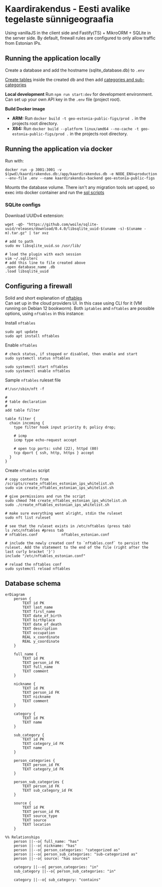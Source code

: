 # Kaardirakendus - Eesti avalike tegelaste sünnigeograafia

Using vanillaJS in the client side and Fastify(TS) + MikroORM + SQLite in the server side. By default, firewall rules are configured to only allow traffic from Estonian IPs.

## Running the application locally
Create a database and add the hostname (sqlite_database.db) to `.env`

[Create tables](./src/assets/sql/create_tables.sql) inside the created db and then add [categories and sub-categories](./src/assets/sql/categories_and_sub-categories.sql)

**Local development**
Run `npm run start:dev` for development environment. Can set up your own API key in the `.env` file (project root).

**Build Docker image**
- **ARM:** Run `docker build -t geo-estonia-public-figs/prod .` in the projects root directory.
- **X64:** Run `docker build --platform linux/amd64 --no-cache -t geo-estonia-public-figs/prod .` in the projects root directory.

## Running the application via docker
Run with:
```shell
docker run -p 3001:3001 -v $(pwd)/kaardirakendus.db:/app/kaardirakendus.db -e NODE_ENV=production --env-file .env --name kaardirakendus-backend geo-estonia-public-figs
```

Mounts the database volume. There isn't any migration tools set upped, so exec into docker container and run the [sql scripts](./src/assets/sql/)

### SQLite configs

[//]: # (TODO automate the sqlite database stuff)

Download UUIDv4 extension:
```shell
wget -qO- "https://github.com/woile/sqlite-uuid/releases/download/0.4.0/libsqlite_uuid-$(uname -s)-$(uname -m).tar.gz" | tar xvz

# add to path
sudo mv libsqlite_uuid.so /usr/lib/

# load the plugin with each session
vim ~/.sqliterc
# add this line to file created above
.open database_name .db
.load libsqlite_uuid 
```

## Configuring a firewall
Solid and short explanation of [nftables](https://www.youtube.com/watch?v=83_M2NRgUtg) <br>
Can set up in the cloud providers UI. In this case using CLI for it (VM running on Debian 12 bookworm). Both `iptables` and `nftables` are possible options, using `nftables` in this instance:

Install `nftables`
```shell
sudo apt update
sudo apt install nftables
```

Enable `nftables`
```shell
# check status, if stopped or disabled, then enable and start
sudo systemctl status nftables

sudo systemctl start nftables
sudo systemctl enable nftables
```

Sample `nftables` ruleset file
```shell
#!/usr/sbin/nft -f

#
# table declaration
#
add table filter

table filter {
  chain incoming {
    type filter hook input priority 0; policy drop;
    
    # icmp
    icmp type echo-request accept
    
    # open tcp ports: sshd (22), httpd (80)
    tcp dport { ssh, http, https } accept
  }
}
```

Create `nftables` script
```shell
# copy contents from /scripts/create_nftables_estonian_ips_whitelist.sh
sudo vim create_nftables_estonian_ips_whitelist.sh

# give permissions and run the script
sudo chmod 744 create_nftables_estonian_ips_whitelist.sh
sudo ./create_nftables_estonian_ips_whitelist.sh

# make sure everything went alright, stdin the ruleset
sudo nft list ruleset

# see that the ruleset exists in /etc/nftables (press tab)
ls /etc/nftables #press tab
# nftables.conf           nftables_estonian.conf

# include the newly created conf to `nftables.conf` to persist the ruleset. Add the statement to the end of the file (right after the last curly bracket '}')
include "/etc/nftables_estonian.conf"

# reload the nftables conf
sudo systemctl reload nftables
```

## Database schema
```mermaid
erDiagram
    person {
        TEXT id PK
        TEXT last_name
        TEXT first_name
        TEXT date_of_birth
        TEXT birthplace
        TEXT date_of_death
        TEXT description
        TEXT occupation
        REAL x_coordinate
        REAL y_coordinate
    }

    full_name {
        TEXT id PK
        TEXT person_id FK
        TEXT full_name
        TEXT comment
    }

    nickname {
        TEXT id PK
        TEXT person_id FK
        TEXT nickname
        TEXT comment
    }

    category {
        TEXT id PK
        TEXT name
    }

    sub_category {
        TEXT id PK
        TEXT category_id FK
        TEXT name
    }

    person_categories {
        TEXT person_id FK
        TEXT category_id FK
    }

    person_sub_categories {
        TEXT person_id FK
        TEXT sub_category_id FK
    }

    source {
        TEXT id PK
        TEXT person_id FK
        TEXT source_type
        TEXT source
        TEXT location
    }

%% Relationships
    person ||--o{ full_name: "has"
    person ||--o{ nickname: "has"
    person ||--o{ person_categories: "categorized as"
    person ||--o{ person_sub_categories: "sub-categorized as"
    person ||--o{ source: "has sources"

    category ||--o{ person_categories: "in"
    sub_category ||--o{ person_sub_categories: "in"

    category ||--o{ sub_category: "contains"
```
